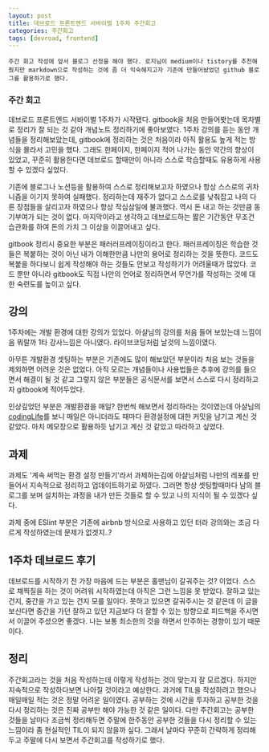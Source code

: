 ```yaml
---
layout: post
title: 데브로드 프론트엔드 서바이벌 1주차 주간회고
categories: 주간회고
tags: [devroad, frontend]
---
```


`주간 회고 작성에 앞서 블로그 선정을 해야 했다. 로지님이 medium이나 tistory를 추천해줬지만 markdown으로 작성하는 것에 좀 더 익숙해지고자 기존에 만들어놨었던 github 블로그를 활용하기로 했다.`

### 주간 회고

데브로드 프론트엔드 서바이벌 1주차가 시작됐다. gitbook을 처음 만들어봣는데 목차별로 정리가 잘 되는 것 같아 개념노트 정리하기에 좋아보였다. 1주차 강의를 듣는 동안 개념들을 정리해보았는데, gitbook에 정리하는 것은 처음이라 아직 활용도 높게 적는 방식을 몰라서 고민을 했다. 그래도 한페이지, 한페이지 적어 나가는 동안 약간의 향상이 있었고, 꾸준히 활용한다면 데브로드 할때만이 아니라 스스로 학습할때도 유용하게 사용할 수 있겠다 싶었다.

기존에 블로그나 노션등을 활용하여 스스로 정리해보고자 하였으나 항상 스스로의 귀차니즘을 이기지 못하여 실패했다. 정리하는데 재주가 없다고 스스로를 낮춰잡고 나의 다른 장점들을 살리고자 하였으나 항상 작심삼일에 불과했다. 역시 돈 내고 하는 것만큼 동기부여가 되는 것이 없다. 마지막이라고 생각하고 데브로드하는 짧은 기간동안 무조건 습관화를 하여 돈의 가치 그 이상을 이끌어내고 싶다.

gitbook 정리시 중요한 부분은 패러러프레이징이라고 한다. 패러프레이징은 학습한 것들은 복붙하는 것이 아닌 내가 이해한만큼 나만의 용어로 정리하는 것을 뜻한다. 코드도 복붙을 하다보니 쉽게 작성해야 하는 것들도 안보고 작성하기가 어려울때가 많았다. 코드 뿐만 아니라 gitbook도 직접 나만의 언어로 정리하면서 무언가를 작성하는 것에 대한 숙련도를 높이고 싶다.

## 강의

1주차에는 개발 환경에 대한 강의가 있었다. 아샬님의 강의를 처음 들어 보았는데 느낌이 음 뭐랄까 1타 강사느낌은 아니였다. 라이브코딩처럼 날것의 느낌이였다.

아무튼 개발환경 셋팅하는 부분은 기존에도 많이 해보았던 부분이라 처음 보는 것들을 제외하면 어려운 것은 없었다. 아직 모르는 개념들이나 사용법들은 추후에 강의를 들으면서 해결이 될 것 같고 그렇지 않은 부분들은 공식문서를 보면서 스스로 다시 정리하고자 gitbook에 적어두었다.

인상깊었던 부분은 개발환경을 매일? 한번씩 해보면서 정리하라는 것이였는데 아샬님의 [codingLife](https://github.com/ahastudio/CodingLife/tree/main/20211008/react)를 보니 매일은 아니더라도 때마다 환경설정에 대한 커밋을 남기고 계신 것 같았다. 마치 메모장으로 활용하듯 남기고 계신 것 같았고 따라하고 싶었다.

## 과제

과제도 '계속 써먹는 환경 설정 만들기'라서 과제하는김에 아샬님처럼 나만의 레포를 만들어서 지속적으로 정리하고 업데이트하기로 하였다. 그러면 항상 셋팅할때마다 남의 블로그를 보며 설치하는 과정을 내가 만든 것들로 할 수 있고 나의 지식이 될 수 있겠다 싶다.

과제 중에 ESlint 부분은 기존에 airbnb 방식으로 사용하고 있던 터라 강의와는 조금 다르게 작성하였는데 문제가 없겟지..?

## 1주차 데브로드 후기

데브로드를 시작하기 전 가장 마음에 드는 부분은 홀맨님이 갈궈주는 것? 이었다. 스스로 채찍질을 하는 것이 어려워 시작하였는데 아직은 그런 느낌을 못 받았다. 잘하고 있는 건지, 중간을 가고 있는 건지 모를 일이다.
못하고 있으면 갈궈주시는 것 같은데 이 글을 보신다면 중간을 가던 잘하고 있던 지금보다 더 잘할 수 있는 방향으로 피드백을 주시면서 이끌어 주셨으면 좋겠다. 나는 보통 최소한의 것을 하면서 안주하는 경향이 있기 때문이다.

## 정리

주간회고라는 것을 처음 작성하는데 이렇게 작성하는 것이 맞는지 잘 모르겠다. 하지만 지속적으로 작성하다보면 나아질 것이라고 예상한다. 과거에 TIL을 작성하려고 했으나 매일매일 적는 것은 정말 어려운 일이였다. 공부하는 것에 시간을 투자하고 공부한 것을 다시 정리하는 것은 진짜 공부만 해야 가능한 것 같은 일이다. 다만 주간회고는 공부한 것들을 날마다 조금씩 정리해두면 주말에 한주동안 공부한 것들을 다시 정리할 수 있는 느낌이라 좀 현실적인 TIL이 되지 않을까 싶다. 그래서 날마다 꾸준히 간략하게 정리해두고 주말에 다시 보면서 주간회고를 작성하기로 했다.
